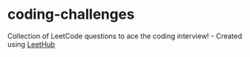 # coding-challenges
Collection of LeetCode questions to ace the coding interview! - Created using [LeetHub](https://github.com/QasimWani/LeetHub)
